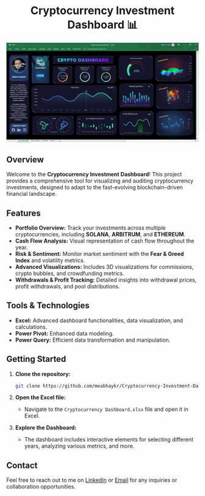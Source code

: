 <h1 align="center">Cryptocurrency Investment Dashboard 📊</h1>

![Dashboard Image](https://github.com/meabhaykr/Cryptocurrency-Investment-Dashboard-Using-Excel/blob/main/Dashboard%20Image.png)

## Overview

Welcome to the **Cryptocurrency Investment Dashboard**! This project provides a comprehensive tool for visualizing and auditing cryptocurrency investments, designed to adapt to the fast-evolving blockchain-driven financial landscape.

## Features

- **Portfolio Overview:** Track your investments across multiple cryptocurrencies, including **SOLANA**, **ARBITRUM**, and **ETHEREUM**.
- **Cash Flow Analysis:** Visual representation of cash flow throughout the year.
- **Risk & Sentiment:** Monitor market sentiment with the **Fear & Greed Index** and volatility metrics.
- **Advanced Visualizations:** Includes 3D visualizations for commissions, crypto bubbles, and crowdfunding metrics.
- **Withdrawals & Profit Tracking:** Detailed insights into withdrawal prices, profit withdrawals, and pool distributions.

## Tools & Technologies

- **Excel:** Advanced dashboard functionalities, data visualization, and calculations.
- **Power Pivot:** Enhanced data modeling.
- **Power Query:** Efficient data transformation and manipulation.

## Getting Started

1. **Clone the repository:**
    ```bash
    git clone https://github.com/meabhaykr/Cryptocurrency-Investment-Dashboard-Using-Excel.git
    ```

2. **Open the Excel file:**
    - Navigate to the `Cryptocurrency Dashboard.xlsx` file and open it in Excel.

3. **Explore the Dashboard:**
    - The dashboard includes interactive elements for selecting different years, analyzing various metrics, and more.

## Contact

Feel free to reach out to me on [LinkedIn](https://www.linkedin.com/in/meabhaykr) or [Email](mailto:meabhaykr@gmail.com) for any inquiries or collaboration opportunities.

